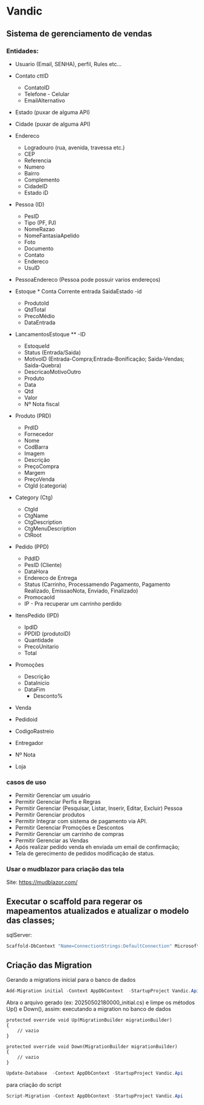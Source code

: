 # Vandic

## Sistema de gerenciamento de vendas
### Entidades:
- Usuario (Email, SENHA), perfil, Rules etc...
- Contato cttID
	 - ContatoID
	 - Telefone
	  - Celular
	 - EmailAlternativo
	
- Estado (puxar de alguma API)
- Cidade  (puxar de alguma API)
- Endereco
	- Logradouro (rua, avenida, travessa etc.)
	- CEP
	- Referencia
	- Numero
	- Bairro
	- Complemento
	- CidadeID
	- Estado iD

- Pessoa (ID)
    - PesID
    - Tipo (PF, PJ)
    - NomeRazao
    - NomeFantasiaApelido
    - Foto
    - Documento
    - Contato
    - Endereco
    - UsuID
	  
- PessoaEndereco (Pessoa pode possuir varios endereços)

- Estoque * Conta Corrente entrada SaidaEstado
    -id  
    - ProdutoId
    - QtdTotal
    - PrecoMédio  
    - DataEntrada

- LancamentosEstoque **
  -ID
  - EstoqueId
  - Status (Entrada/Saida)
  - MotivoID  (Entrada-Compra;Entrada-Bonificação; Saida-Vendas; Saida-Quebra)
  - DescricaoMotivoOutro
  - Produto 
  - Data
  - Qtd
  - Valor
  - Nº Nota fiscal
 
- Produto (PRD)
    - PrdID
    - Fornecedor
    - Nome   
    - CodBarra
    - Imagem
    - Descrição
    - PreçoCompra   
    - Margem
    - PreçoVenda
    - CtgId (categoria)

- Category (Ctg)
    - CtgId
    - CtgName
    - CtgDescription
    - CtgMenuDescription
    - CtRoot

- Pedido  (PPD)
    - PddID
    - PesID (Cliente)
    - DataHora
    - Endereco de Entrega
    - Status (Carrinho, Processamendo Pagamento, Pagamento Realizado, EmissaoNota, Enviado, Finalizado)
    - PromocaoId
    - IP - Pra recuperar um carrinho perdido

- ItensPedido (IPD)
    - IpdID
    - PPDID (produtoID)
    - Quantidade
    - PrecoUnitario
    - Total
- Promoções
	- Descrição
	- DataInicio
 	- DataFim
        - Desconto%
   
- Venda
- Pedidoid
- CodigoRastreio
- Entregador
- Nº Nota



- Loja



   
###  casos de uso
- Permitir Gerenciar um usuário
- Permitir Gerenciar Perfis e Regras
- Permitir Gerenciar  (Pesquisar, Listar, Inserir, Editar, Excluir) Pessoa
- Permitir Gerenciar  produtos
- Permitir Integrar com sistema de pagamento via API.
- Permitir Gerenciar Promoções e Descontos
- Permitir Gerenciar um carrinho de compras
- Permitir Gerenciar as Vendas
- Após realizar pedido venda eh enviada um email de confirmação;
- Tela de gerecimento de pedidos modificação de status.

### Usar o mudblazor para criação das tela
 Site: https://mudblazor.com/

## Executar o scaffold para regerar os mapeamentos atualizados e atualizar o modelo das classes;

sqlServer:
```powershell
Scaffold-DbContext "Name=ConnectionStrings:DefaultConnection" Microsoft.EntityFrameworkCore.SqlServer -OutputDir "Temp" -ContextDir "Temp" -Context  "AppDbContextTemp"  -Project "Vandic.Data.EfCore" -StartupProject "Vandic.Api"  -Force
```


## Criação das Migration 
Gerando a migrations inicial para o banco de dados
```powershell
Add-Migration initial -Context AppDbContext  -StartupProject Vandic.Api

```

Abra o arquivo gerado (ex: 20250502180000_initial.cs) e limpe os métodos Up() e Down(), assim:
executando a migration no banco de dados

```Csharp  
protected override void Up(MigrationBuilder migrationBuilder)
{
    // vazio
}

protected override void Down(MigrationBuilder migrationBuilder)
{
    // vazio
}
```


```powershell
Update-Database  -Context AppDbContext -StartupProject Vandic.Api

```
para criação do script
```powershell
Script-Migration -Context AppDbContext -StartupProject Vandic.Api
```